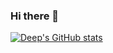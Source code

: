 ### Hi there 👋

[![Deep's GitHub stats](https://github-readme-stats.vercel.app/api?username=iDeepverma&theme=dracula)](https://github.com/anuraghazra/github-readme-stats)
